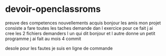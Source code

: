 # devoir-openclassroms
preuve des competences nouvellements acquis
bonjour les amis
mon projet consiste a fare toutes les taches demande dan l exercice
pour ce fait j ai cree les 2 fichiers demanders
l un qui dit bonjour
et l autre donne un petit programme
j ai fait au mois 4 commit


desole pour les fautes je suis en ligne de commande
